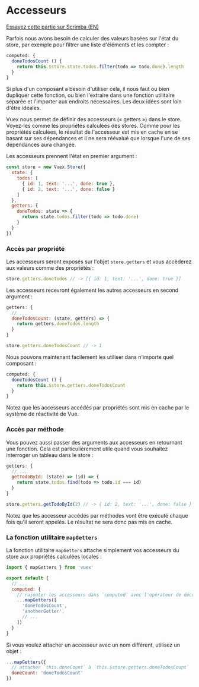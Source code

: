 # Accesseurs

<div class="scrimba"><a href="https://scrimba.com/p/pnyzgAP/c2Be7TB" target="_blank" rel="noopener noreferrer">Essayez cette partie sur Scrimba (EN)</a></div>

Parfois nous avons besoin de calculer des valeurs basées sur l'état du store, par exemple pour filtrer une liste d'éléments et les compter :

``` js
computed: {
  doneTodosCount () {
    return this.$store.state.todos.filter(todo => todo.done).length
  }
}
```

Si plus d'un composant a besoin d'utiliser cela, il nous faut ou bien dupliquer cette fonction, ou bien l'extraire dans une fonction utilitaire séparée et l'importer aux endroits nécessaires. Les deux idées sont loin d'être idéales.

Vuex nous permet de définir des accesseurs (« getters ») dans le store. Voyez-les comme les propriétés calculées des stores. Comme pour les propriétés calculées, le résultat de l'accesseur est mis en cache en se basant sur ses dépendances et il ne sera réévalué que lorsque l'une de ses dépendances aura changée.

Les accesseurs prennent l'état en premier argument :

``` js
const store = new Vuex.Store({
  state: {
    todos: [
      { id: 1, text: '...', done: true },
      { id: 2, text: '...', done: false }
    ]
  },
  getters: {
    doneTodos: state => {
      return state.todos.filter(todo => todo.done)
    }
  }
})
```

### Accès par propriété

Les accesseurs seront exposés sur l'objet `store.getters` et vous accèderez aux valeurs comme des propriétés :

``` js
store.getters.doneTodos // -> [{ id: 1, text: '...', done: true }]
```

Les accesseurs recevront également les autres accesseurs en second argument :

``` js
getters: {
  // ...
  doneTodosCount: (state, getters) => {
    return getters.doneTodos.length
  }
}
```

``` js
store.getters.doneTodosCount // -> 1
```

Nous pouvons maintenant facilement les utiliser dans n'importe quel composant :

``` js
computed: {
  doneTodosCount () {
    return this.$store.getters.doneTodosCount
  }
}
```

Notez que les accesseurs accédés par propriétés sont mis en cache par le système de réactivité de Vue.

### Accès par méthode

Vous pouvez aussi passer des arguments aux accesseurs en retournant une fonction. Cela est particulièrement utile quand vous souhaitez interroger un tableau dans le store :

```js
getters: {
  // ...
  getTodoById: (state) => (id) => {
    return state.todos.find(todo => todo.id === id)
  }
}
```

``` js
store.getters.getTodoById(2) // -> { id: 2, text: '...', done: false }
```

Notez que les accesseur accédés par méthodes vont être exécuté chaque fois qu'il seront appelés. Le résultat ne sera donc pas mis en cache.

### La fonction utilitaire `mapGetters`

La fonction utilitaire `mapGetters` attache simplement vos accesseurs du store aux propriétés calculées locales :

``` js
import { mapGetters } from 'vuex'

export default {
  // ...
  computed: {
    // rajouter les accesseurs dans `computed` avec l'opérateur de décomposition
    ...mapGetters([
      'doneTodosCount',
      'anotherGetter',
      // ...
    ])
  }
}
```

Si vous voulez attacher un accesseur avec un nom différent, utilisez un objet :

``` js
...mapGetters({
  // attacher `this.doneCount` à `this.$store.getters.doneTodosCount`
  doneCount: 'doneTodosCount'
})
```
